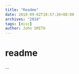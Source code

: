 ```yaml
---
title: "Readme"
date: 2018-09-02T18:57:26+08:00
archives: "2018"
tags: [misc]
author: John SMITH
---
```



# readme

...
